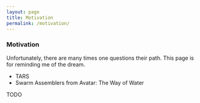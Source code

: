 ```yaml
---
layout: page
title: Motivation
permalink: /motivation/
---
```


### Motivation

Unfortunately, there are many times one questions their path. This page is for reminding me of the dream.

- TARS
- Swarm Assemblers from Avatar: The Way of Water


TODO